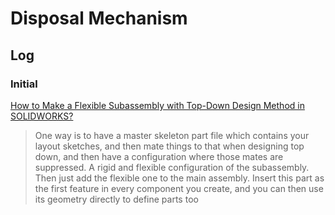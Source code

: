 # Disposal Mechanism
## Log
### Initial

[How to Make a Flexible Subassembly with Top-Down Design Method in SOLIDWORKS?](https://engineering.stackexchange.com/questions/44920/how-to-make-a-flexible-subassembly-with-top-down-design-method-in-solidworks)

> One way is to have a master skeleton part  file which contains your layout sketches, and then mate things to that  when designing top down, and then have a configuration where those mates are suppressed. A rigid and flexible configuration of the subassembly.  Then just add the flexible one to the main assembly. Insert this part as the first feature in every component you create, and you can then use  its geometry directly to define parts too
